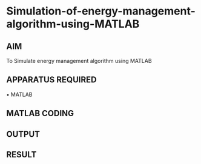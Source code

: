 # Simulation-of-energy-management-algorithm-using-MATLAB
## AIM
To Simulate energy management algorithm using MATLAB

## APPARATUS REQUIRED
•	MATLAB

## MATLAB CODING


## OUTPUT

## RESULT
